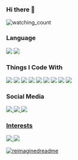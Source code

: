 ### Hi there 👋
<img src="https://komarev.com/ghpvc/?username=cintiaching&color=red" alt="watching_count" />

### Language
<img src="https://img.shields.io/badge/Python-FFD43B?style=for-the-badge&logo=python&logoColor=blue" /> <img src="https://img.shields.io/badge/R-276DC3?style=for-the-badge&logo=r&logoColor=white" />

### Things I Code With
<img src="https://img.shields.io/badge/TensorFlow-FF6F00?style=for-the-badge&logo=TensorFlow&logoColor=white" /> <img src="https://img.shields.io/badge/Numpy-777BB4?style=for-the-badge&logo=numpy&logoColor=white" /> <img src="https://img.shields.io/badge/Keras-D00000?style=for-the-badge&logo=Keras&logoColor=white" /> <img src="https://img.shields.io/badge/PyTorch-EE4C2C?style=for-the-badge&logo=pytorch&logoColor=white" /> <img src="https://img.shields.io/badge/ChatGPT-74aa9c?style=for-the-badge&logo=openai&logoColor=white" /> <img src="https://img.shields.io/badge/Databricks-FF3621?style=for-the-badge&logo=Databricks&logoColor=white" /> <img src="https://img.shields.io/badge/Apache_Spark-FFFFFF?style=for-the-badge&logo=apachespark&logoColor=#E35A16" /> <img src="https://img.shields.io/badge/Docker-2CA5E0?style=for-the-badge&logo=docker&logoColor=white" /> <img src="https://img.shields.io/badge/OpenCV-27338e?style=for-the-badge&logo=OpenCV&logoColor=white" />

### Social Media
<a href="https://www.linkedin.com/in/cintiaching/" target="_blank"><img src="https://img.shields.io/badge/LinkedIn-0077B5?style=for-the-badge&logo=linkedin&logoColor=white" />
<a href="https://medium.com/@cintiaching" target="_blank"><img src="https://img.shields.io/badge/Medium-12100E?style=for-the-badge&logo=medium&logoColor=white" />
<a href="swching.cintia@gmail.com"><img src="https://img.shields.io/badge/Gmail-D14836?style=for-the-badge&logo=gmail&logoColor=white" />

### Interests
<a href="https://mcdonalds.com.hk/en/" target="_blank"><img src="https://img.shields.io/badge/McDonald's-FBC817?style=for-the-badge&logo=McDonald's&logoColor=white" /> <img src="https://img.shields.io/badge/Nintendo_Switch-E60012?style=for-the-badge&logo=nintendo-switch&logoColor=white" />

<img src="https://myreadme.vercel.app/api/embed/cintiaching?panels=userstatistics,commitgraph,toplanguages" alt="reimaginedreadme" />


<!--
**cintiaching/cintiaching** is a ✨ _special_ ✨ repository because its `README.md` (this file) appears on your GitHub profile.

Here are some ideas to get you started:

- 🔭 I’m currently working on ...
- 🌱 I’m currently learning ...
- 👯 I’m looking to collaborate on ...
- 🤔 I’m looking for help with ...
- 💬 Ask me about ...
- 📫 How to reach me: ...
- 😄 Pronouns: ...
- ⚡ Fun fact: ...
-->
